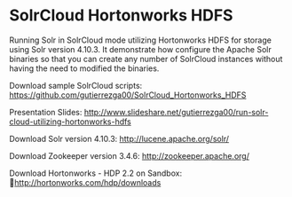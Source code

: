 # SolrCloud Hortonworks HDFS
Running Solr in SolrCloud mode utilizing Hortonworks HDFS for storage using Solr
version 4.10.3. It demonstrate how configure the Apache Solr binaries
so that you can create any number of SolrCloud instances without having
the need to modified the binaries.

Download sample SolrCloud scripts:
https://github.com/gutierrezga00/SolrCloud_Hortonworks_HDFS

Presentation Slides: 
http://www.slideshare.net/gutierrezga00/run-solr-cloud-utilizing-hortonworks-hdfs

Download Solr version 4.10.3: 
http://lucene.apache.org/solr/

Download Zookeeper version 3.4.6: 
http://zookeeper.apache.org/

Download Hortonworks - HDP 2.2 on Sandbox: 
http://hortonworks.com/hdp/downloads


